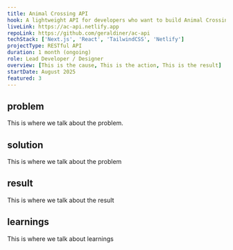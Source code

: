 ```yaml
---
title: Animal Crossing API
hook: A lightweight API for developers who want to build Animal Crossing game data.
liveLink: https://ac-api.netlify.app
repoLink: https://github.com/geraldiner/ac-api
techStack: ['Next.js', 'React', 'TailwindCSS', 'Netlify']
projectType: RESTful API
duration: 1 month (ongoing)
role: Lead Developer / Designer
overview: [This is the cause, This is the action, This is the result]
startDate: August 2025
featured: 3
---
```


## problem

This is where we talk about the problem.

## solution

This is where we talk about the problem

## result

This is where we talk about the result

## learnings

This is where we talk about learnings
